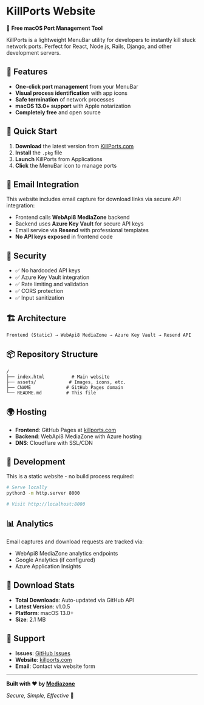 # KillPorts Website

🎯 **Free macOS Port Management Tool**

KillPorts is a lightweight MenuBar utility for developers to instantly kill stuck network ports. Perfect for React, Node.js, Rails, Django, and other development servers.

## 🌟 Features

- **One-click port management** from your MenuBar
- **Visual process identification** with app icons
- **Safe termination** of network processes  
- **macOS 13.0+ support** with Apple notarization
- **Completely free** and open source

## 🚀 Quick Start

1. **Download** the latest version from [KillPorts.com](https://killports.com)
2. **Install** the `.pkg` file 
3. **Launch** KillPorts from Applications
4. **Click** the MenuBar icon to manage ports

## 📧 Email Integration

This website includes email capture for download links via secure API integration:

- Frontend calls **WebApi8 MediaZone** backend
- Backend uses **Azure Key Vault** for secure API keys
- Email service via **Resend** with professional templates
- **No API keys exposed** in frontend code

## 🔐 Security

- ✅ No hardcoded API keys
- ✅ Azure Key Vault integration
- ✅ Rate limiting and validation
- ✅ CORS protection
- ✅ Input sanitization

## 🏗️ Architecture

```
Frontend (Static) → WebApi8 MediaZone → Azure Key Vault → Resend API
```

## 📦 Repository Structure

```
/
├── index.html          # Main website
├── assets/            # Images, icons, etc.
├── CNAME             # GitHub Pages domain
└── README.md         # This file
```

## 🌍 Hosting

- **Frontend**: GitHub Pages at [killports.com](https://killports.com)
- **Backend**: WebApi8 MediaZone with Azure hosting
- **DNS**: Cloudflare with SSL/CDN

## 🔧 Development

This is a static website - no build process required:

```bash
# Serve locally
python3 -m http.server 8000

# Visit http://localhost:8000
```

## 📊 Analytics

Email captures and download requests are tracked via:
- WebApi8 MediaZone analytics endpoints  
- Google Analytics (if configured)
- Azure Application Insights

## 🎯 Download Stats

- **Total Downloads**: Auto-updated via GitHub API
- **Latest Version**: v1.0.5
- **Platform**: macOS 13.0+
- **Size**: 2.1 MB

## 💬 Support

- **Issues**: [GitHub Issues](https://github.com/mediazone/killports/issues)
- **Website**: [killports.com](https://killports.com)
- **Email**: Contact via website form

---

**Built with ❤️ by [Mediazone](https://mediazone.nl)** 

*Secure, Simple, Effective* 🚀